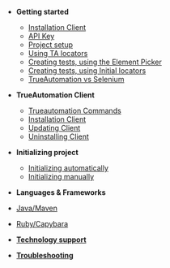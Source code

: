 <!-- docs/_sidebar.md -->

* **Getting started**
  * [Installation Client](/getting-started/installation.md)
  * [API Key](/getting-started/api-key.md)
  * [Project setup](/getting-started/project-setup.md)
  * [Using TA locators](/getting-started/ta-locators.md)
  * [Creating tests, using the Element Picker](/getting-started/using-element-picker.md)
  * [Creating tests, using Initial locators](/getting-started/creating-tests-il.md)
  * [TrueAutomation vs Selenium](/getting-started/trueautomation-vs-selenium.md)


* **TrueAutomation Client**
  * [Trueautomation Commands](/client/commands.md)
  * [Installation Client](/client/installation-client.md)
  * [Updating Client](/client/update-client.md)
  * [Uninstalling Client](/client/uninstalling-client.md)


* **Initializing project**
  * [Initializing automatically](/initializing/initializing-automatically.md)
  * [Initializing manually](/initializing/initializing-manually.md)


*  **Languages & Frameworks**
 * [Java/Maven](/languages-frameworks/java-maven.md)
 * [Ruby/Capybara](/languages-frameworks/ruby-capybara.md)


* [**Technology support**](/support/technology-support.md)
* [**Troubleshooting**](/support/troubleshooting.md)

